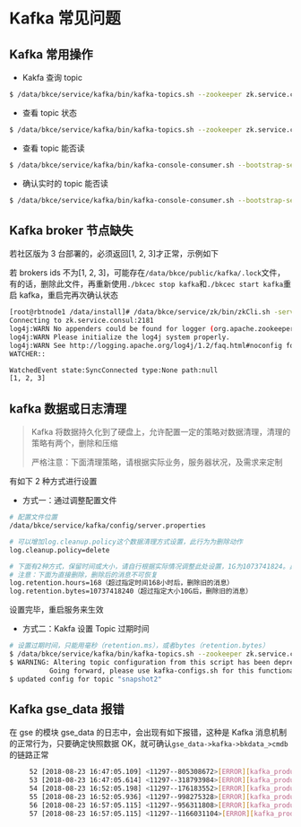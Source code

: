 # Kafka 常见问题
## Kafka 常用操作

- Kakfa 查询 topic

```bash
$ /data/bkce/service/kafka/bin/kafka-topics.sh --zookeeper zk.service.consul:2181/common_kafka --describe | grep Topic
```

- 查看 topic 状态

```bash
$ /data/bkce/service/kafka/bin/kafka-topics.sh --zookeeper zk.service.consul:2181/common_kafka --describe --topic connect-configs.tsdb
```

- 查看 topic 能否读

```bash
$ /data/bkce/service/kafka/bin/kafka-console-consumer.sh --bootstrap-server kafka.service.consul:9092 --topic connect-configs.tsdb --from-beginning | head
```

- 确认实时的 topic 能否读

```bash
$ /data/bkce/service/kafka/bin/kafka-console-consumer.sh --bootstrap-server kafka.service.consul:9092 --topic connect-configs.etl --from-beginning | head
```

## Kafka broker 节点缺失

若社区版为 3 台部署的，必须返回[1, 2, 3]才正常，示例如下

若 brokers ids 不为[1, 2, 3]，可能存在`/data/bkce/public/kafka/.lock`文件，有的话，删除此文件，再重新使用`./bkcec stop kafka`和`./bkcec start kafka`重启 kafka，重启完再次确认状态

```bash
[root@rbtnode1 /data/install]# /data/bkce/service/zk/bin/zkCli.sh -server zk.service.consul:2181 ls /common_kafka/brokers/ids
Connecting to zk.service.consul:2181
log4j:WARN No appenders could be found for logger (org.apache.zookeeper.ZooKeeper).
log4j:WARN Please initialize the log4j system properly.
log4j:WARN See http://logging.apache.org/log4j/1.2/faq.html#noconfig for more info.
WATCHER::

WatchedEvent state:SyncConnected type:None path:null
[1, 2, 3]
```

## kafka 数据或日志清理

> Kafka 将数据持久化到了硬盘上，允许配置一定的策略对数据清理，清理的策略有两个，删除和压缩
>
> 严格注意：下面清理策略，请根据实际业务，服务器状况，及需求来定制

有如下 2 种方式进行设置

- 方式一：通过调整配置文件

```bash
# 配置文件位置
/data/bkce/service/kafka/config/server.properties

# 可以增加log.cleanup.policy这个数据清理方式设置，此行为为删除动作
log.cleanup.policy=delete

# 下面有2种方式，保留时间或大小，请自行根据实际情况调整此处设置，1G为1073741824。具体保留大小根据实际情况设置
# 注意：下面为直接删除，删除后的消息不可恢复
log.retention.hours=168（超过指定时间168小时后，删除旧的消息）
log.retention.bytes=10737418240（超过指定大小10G后，删除旧的消息）
```

设置完毕，重启服务来生效

- 方式二：Kakfa 设置 Topic 过期时间

```bash
# 设置过期时间，只能用毫秒（retention.ms），或者bytes（retention.bytes）
$ /data/bkce/service/kafka/bin/kafka-topics.sh --zookeeper zk.service.consul:2181/common_kafka --topic snapshot2 --alter --config retention.ms=17280000
$ WARNING: Altering topic configuration from this script has been deprecated and may be removed in future releases.
		  Going forward, please use kafka-configs.sh for this functionality
$ updated config for topic "snapshot2"
```

## Kafka gse_data 报错

在 gse 的模块 gse_data 的日志中，会出现有如下报错，这种是 Kafka 消息机制的正常行为，只要确定快照数据 OK，就可确认`gse_data->kafka->bkdata_>cmdb`的链路正常

```bash
     52 [2018-08-23 16:47:05.109] <11297--805308672>[ERROR][kafka_producer:18]KAFKA-3-ERROR: rdkafka#producer-15 10.X.X.X:9092/1: Receive failed: Disconnected
     53 [2018-08-23 16:47:05.614] <11297--318793984>[ERROR][kafka_producer:18]KAFKA-3-ERROR: rdkafka#producer-4 kafka.service.consul:9092/bootstrap: Receive failed: Disconnected
     54 [2018-08-23 16:52:05.198] <11297--176183552>[ERROR][kafka_producer:18]KAFKA-3-ERROR: rdkafka#producer-12 10.X.X.X:9092/1: Receive failed: Disconnected
     55 [2018-08-23 16:52:05.936] <11297--998275328>[ERROR][kafka_producer:18]KAFKA-3-ERROR: rdkafka#producer-14 10.178.181.35:9092/3: Receive failed: Disconnected
     56 [2018-08-23 16:57:05.115] <11297--956311808>[ERROR][kafka_producer:18]KAFKA-3-ERROR: rdkafka#producer-16 10.178.181.35:9092/3: Receive failed: Disconnected
     57 [2018-08-23 16:57:05.115] <11297--1166031104>[ERROR][kafka_producer:18]KAFKA-3-FAIL: rdkafka#producer-12 kafka.service.consul:9092/bootstrap: Receive failed: Disconnected
```
